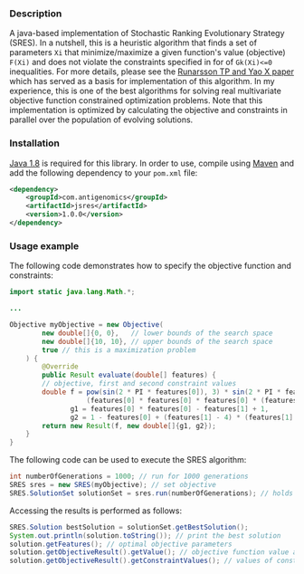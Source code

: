 ### Description

A java-based implementation of Stochastic Ranking Evolutionary Strategy (SRES). 
In a nutshell, this is a heuristic algorithm that finds a set of parameters ``Xi`` that minimize/maximize a given function's value (objective) ``F(Xi)`` and does not violate the constraints specified in 
for of ``Gk(Xi)<=0`` inequalities.
For more details, please see the [Runarsson TP and Yao X paper](https://notendur.hi.is/~tpr/software/sres/Tec311r.pdf) which has served as a basis for implementation of this algorithm. In my experience, this is one of the best algorithms 
for solving real multivariate objective function constrained optimization problems. Note that this implementation is optimized by calculating the objective and constraints in parallel over the population of evolving solutions.

### Installation

[Java 1.8](http://www.oracle.com/technetwork/java/javase/downloads/jre8-downloads-2133155.html) is required for this library. In order to use, compile using 
[Maven](https://maven.apache.org/) and add the following dependency to your ``pom.xml`` file:

```xml
<dependency>
	<groupId>com.antigenomics</groupId>
    <artifactId>jsres</artifactId>
    <version>1.0.0</version>            
</dependency>
```

### Usage example

The following code demonstrates how to specify the objective function and constraints:

```java
import static java.lang.Math.*;

...

Objective myObjective = new Objective(
        new double[]{0, 0},   // lower bounds of the search space
        new double[]{10, 10}, // upper bounds of the search space
        true // this is a maximization problem
    ) {
        @Override
        public Result evaluate(double[] features) {
        // objective, first and second constraint values
        double f = pow(sin(2 * PI * features[0]), 3) * sin(2 * PI * features[1]) /
                   (features[0] * features[0] * features[0] * (features[0] + features[1])),
               g1 = features[0] * features[0] - features[1] + 1,
               g2 = 1 - features[0] + (features[1] - 4) * (features[1] - 4);
        return new Result(f, new double[]{g1, g2});
    }
}
```

The following code can be used to execute the SRES algorithm:

```java
int numberOfGenerations = 1000; // run for 1000 generations
SRES sres = new SRES(myObjective); // set objective
SRES.SolutionSet solutionSet = sres.run(numberOfGenerations); // holds solutions after last SRES generation
```

Accessing the results is performed as follows:

```java
SRES.Solution bestSolution = solutionSet.getBestSolution();
System.out.println(solution.toString()); // print the best solution
solution.getFeatures(); // optimal objective parameters
solution.getObjectiveResult().getValue(); // objective function value at optimum
solution.getObjectiveResult().getConstraintValues(); // values of constraints at optimum
```